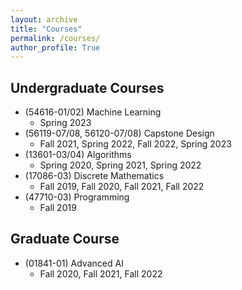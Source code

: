 ```yaml
---
layout: archive
title: "Courses"
permalink: /courses/
author_profile: True
---
```


## Undergraduate Courses
* (54616-01/02) Machine Learning 
    * Spring 2023
* (56119-07/08, 56120-07/08) Capstone Design 
    * Fall 2021, Spring 2022, Fall 2022, Spring 2023
* (13601-03/04) Algorithms 
    * Spring 2020, Spring 2021, Spring 2022
* (17086-03) Discrete Mathematics 
    * Fall 2019, Fall 2020, Fall 2021, Fall 2022
* (47710-03) Programming 
    * Fall 2019

## Graduate Course
* (01841-01) Advanced AI 
    * Fall 2020, Fall 2021, Fall 2022
